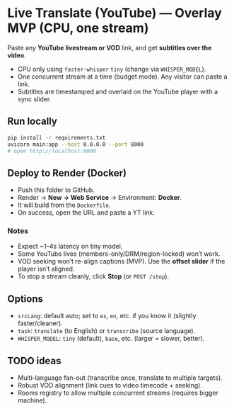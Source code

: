 # Live Translate (YouTube) — Overlay MVP (CPU, one stream)

Paste any **YouTube livestream or VOD** link, and get **subtitles over the video**.
- CPU only using `faster-whisper` `tiny` (change via `WHISPER_MODEL`).
- One concurrent stream at a time (budget mode). Any visitor can paste a link.
- Subtitles are timestamped and overlaid on the YouTube player with a sync slider.

## Run locally
```bash
pip install -r requirements.txt
uvicorn main:app --host 0.0.0.0 --port 8000
# open http://localhost:8000
```

## Deploy to Render (Docker)
- Push this folder to GitHub.
- Render → **New → Web Service** → Environment: **Docker**.
- It will build from the `Dockerfile`.
- On success, open the URL and paste a YT link.

### Notes
- Expect ~1–4s latency on tiny model.
- Some YouTube lives (members-only/DRM/region-locked) won’t work.
- VOD seeking won’t re-align captions (MVP). Use the **offset slider** if the player isn’t aligned.
- To stop a stream cleanly, click **Stop** (or `POST /stop`).

## Options
- `srcLang`: default auto; set to `es`, `en`, etc. if you know it (slightly faster/cleaner).
- `task`: `translate` (to English) or `transcribe` (source language).
- `WHISPER_MODEL`: `tiny` (default), `base`, etc. (larger = slower, better).

## TODO ideas
- Multi-language fan-out (transcribe once, translate to multiple targets).
- Robust VOD alignment (link cues to video timecode + seeking).
- Rooms registry to allow multiple concurrent streams (requires bigger machine).
